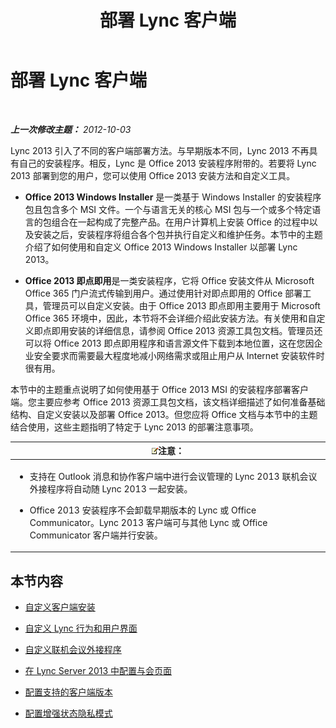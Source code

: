 ﻿---
title: 部署 Lync 客户端
TOCTitle: 部署 Lync 客户端
ms:assetid: 3d10abf2-d484-4fa0-8f10-4a5f9dfba4f5
ms:mtpsurl: https://technet.microsoft.com/zh-cn/library/JJ204827(v=OCS.15)
ms:contentKeyID: 49312579
ms.date: 05/19/2016
mtps_version: v=OCS.15
ms.translationtype: HT
---

# 部署 Lync 客户端

 

_**上一次修改主题：** 2012-10-03_

Lync 2013 引入了不同的客户端部署方法。与早期版本不同，Lync 2013 不再具有自己的安装程序。相反，Lync 是 Office 2013 安装程序附带的。若要将 Lync 2013 部署到您的用户，您可以使用 Office 2013 安装方法和自定义工具。

  - **Office 2013 Windows Installer** 是一类基于 Windows Installer 的安装程序包且包含多个 MSI 文件。一个与语言无关的核心 MSI 包与一个或多个特定语言的包组合在一起构成了完整产品。在用户计算机上安装 Office 的过程中以及安装之后，安装程序将组合各个包并执行自定义和维护任务。本节中的主题介绍了如何使用和自定义 Office 2013 Windows Installer 以部署 Lync 2013。

  - **Office 2013 即点即用**是一类安装程序，它将 Office 安装文件从 Microsoft Office 365 门户流式传输到用户。通过使用针对即点即用的 Office 部署工具，管理员可以自定义安装。由于 Office 2013 即点即用主要用于 Microsoft Office 365 环境中，因此，本节将不会详细介绍此安装方法。有关使用和自定义即点即用安装的详细信息，请参阅 Office 2013 资源工具包文档。管理员还可以将 Office 2013 即点即用程序和语言源文件下载到本地位置，这在您因企业安全要求而需要最大程度地减小网络需求或阻止用户从 Internet 安装软件时很有用。

本节中的主题重点说明了如何使用基于 Office 2013 MSI 的安装程序部署客户端。您主要应参考 Office 2013 资源工具包文档，该文档详细描述了如何准备基础结构、自定义安装以及部署 Office 2013。但您应将 Office 文档与本节中的主题结合使用，这些主题指明了特定于 Lync 2013 的部署注意事项。

<table>
<colgroup>
<col style="width: 100%" />
</colgroup>
<thead>
<tr class="header">
<th><img src="images/Dn783119.note(OCS.15).gif" title="note" alt="note" />注意：</th>
</tr>
</thead>
<tbody>
<tr class="odd">
<td><ul>
<li><p>支持在 Outlook 消息和协作客户端中进行会议管理的 Lync 2013 联机会议外接程序将自动随 Lync 2013 一起安装。</p></li>
<li><p>Office 2013 安装程序不会卸载早期版本的 Lync 或 Office Communicator。Lync 2013 客户端可与其他 Lync 或 Office Communicator 客户端并行安装。</p></li>
</ul></td>
</tr>
</tbody>
</table>


## 本节内容

  - [自定义客户端安装](lync-server-2013-customizing-client-installation.md)

  - [自定义 Lync 行为和用户界面](lync-server-2013-customizing-lync-behavior-and-the-user-interface.md)

  - [自定义联机会议外接程序](lync-server-2013-customizing-the-online-meeting-add-in.md)

  - [在 Lync Server 2013 中配置与会页面](lync-server-2013-configuring-the-meeting-join-page.md)

  - [配置支持的客户端版本](lync-server-2013-configuring-supported-client-versions.md)

  - [配置增强状态隐私模式](lync-server-2013-configuring-enhanced-presence-privacy-mode.md)

